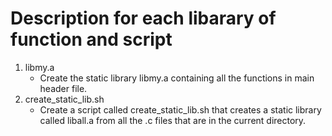 # Description for each libarary of function and script
1. libmy.a
   * Create the static library libmy.a containing all the functions in main header file.
2. create_static_lib.sh
   * Create a script called create_static_lib.sh that creates a static library called liball.a from all the .c files that are in the current directory.
   